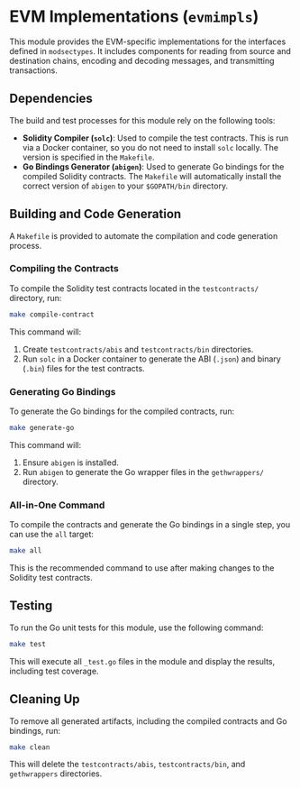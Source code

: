# EVM Implementations (`evmimpls`)

This module provides the EVM-specific implementations for the interfaces defined in `modsectypes`. It includes components for reading from source and destination chains, encoding and decoding messages, and transmitting transactions.

## Dependencies

The build and test processes for this module rely on the following tools:

- **Solidity Compiler (`solc`)**: Used to compile the test contracts. This is run via a Docker container, so you do not need to install `solc` locally. The version is specified in the `Makefile`.
- **Go Bindings Generator (`abigen`)**: Used to generate Go bindings for the compiled Solidity contracts. The `Makefile` will automatically install the correct version of `abigen` to your `$GOPATH/bin` directory.

## Building and Code Generation

A `Makefile` is provided to automate the compilation and code generation process.

### Compiling the Contracts

To compile the Solidity test contracts located in the `testcontracts/` directory, run:

```bash
make compile-contract
```

This command will:
1. Create `testcontracts/abis` and `testcontracts/bin` directories.
2. Run `solc` in a Docker container to generate the ABI (`.json`) and binary (`.bin`) files for the test contracts.

### Generating Go Bindings

To generate the Go bindings for the compiled contracts, run:

```bash
make generate-go
```

This command will:
1. Ensure `abigen` is installed.
2. Run `abigen` to generate the Go wrapper files in the `gethwrappers/` directory.

### All-in-One Command

To compile the contracts and generate the Go bindings in a single step, you can use the `all` target:

```bash
make all
```

This is the recommended command to use after making changes to the Solidity test contracts.

## Testing

To run the Go unit tests for this module, use the following command:

```bash
make test
```

This will execute all `_test.go` files in the module and display the results, including test coverage.

## Cleaning Up

To remove all generated artifacts, including the compiled contracts and Go bindings, run:

```bash
make clean
```

This will delete the `testcontracts/abis`, `testcontracts/bin`, and `gethwrappers` directories.
